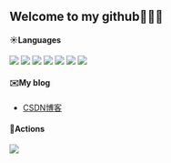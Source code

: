



## Welcome to my github👏👏👏
#### ☀️Languages
![](https://img.shields.io/badge/Language-Java-red) ![](https://img.shields.io/badge/Language-Python-vermeil) ![](https://img.shields.io/badge/Language-html-blue) ![](https://img.shields.io/badge/Language-css-darkgreen) ![](https://img.shields.io/badge/Language-javascript-violet) ![](https://img.shields.io/badge/Language-Vue-brown) ![](https://img.shields.io/badge/Language-Linux-gold)

#### ✉️My blog
- [CSDN博客]([https://sadie.richfan.cn/](https://blog.csdn.net/m0_50116974?type=blog))

#### 🏃Actions
<img src="https://github-readme-streak-stats.herokuapp.com/?user=chaizwj"></img>




  

